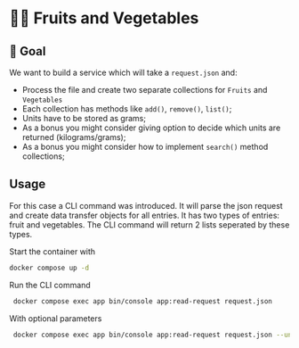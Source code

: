 # 🍎🥕 Fruits and Vegetables

## 🎯 Goal
We want to build a service which will take a `request.json` and:
* Process the file and create two separate collections for `Fruits` and `Vegetables`
* Each collection has methods like `add()`, `remove()`, `list()`;
* Units have to be stored as grams;
* As a bonus you might consider giving option to decide which units are returned (kilograms/grams);
* As a bonus you might consider how to implement `search()` method collections;

## Usage
For this case a CLI command was introduced. It will parse the json request and create data transfer objects for all entries.
It has two types of entries: fruit and vegetables. The CLI command will return 2 lists seperated by these types. 

Start the container with
```bash
docker compose up -d
```
Run the CLI command
```bash
 docker compose exec app bin/console app:read-request request.json
```
With optional parameters
```bash
 docker compose exec app bin/console app:read-request request.json --unit=kg --search=something
```